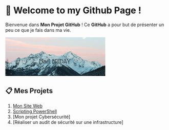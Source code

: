 # 🚀 Welcome to my Github Page !

Bienvenue dans **Mon Projet GitHub** ! Ce **GitHub** a pour but de présenter un peu ce que je fais dans ma vie.

![Mon Image](https://github.com/maelbrd/maelbrd/blob/main/img2.png)

## 📋 Mes Projets
1. [Mon Site Web](https://github.com/maelbrd/html-website)
2. [Scripting PowerShell](https://github.com/maelbrd/powershell-scripting1)
3. [Mon projet Cybersécurité]
4. [Réaliser un audit de sécurité sur une infrastructure]

